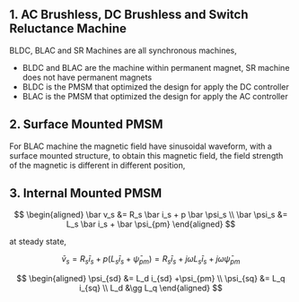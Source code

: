 ## 1. AC Brushless, DC Brushless and Switch Reluctance Machine

BLDC, BLAC and SR Machines are all synchronous machines, 

* BLDC and BLAC are the machine within permanent magnet, SR machine does not have permanent magnets
* BLDC is the PMSM that optimized the design for apply the DC controller
* BLAC is the PMSM that optimized the design for apply the AC controller

## 2. Surface Mounted PMSM

For BLAC machine the magnetic field have sinusoidal waveform, with a surface mounted structure, to obtain this magnetic field, the field strength of the magnetic is different in different position,

## 3. Internal Mounted PMSM


$$
\begin{aligned}
\bar v_s &= R_s \bar i_s + p \bar \psi_s \\
\bar \psi_s &= L_s \bar i_s + \bar \psi_{pm}
\end{aligned}
$$

at steady state, 

$$
\bar v_s = R_s \bar i_s + p(L_s \bar i_s + \bar \psi_{pm}) = R_s \bar i_s + j\omega L_s \bar i_s + j\omega \bar \psi_{pm}
$$

$$
\begin{aligned}
\psi_{sd} &= L_d i_{sd} +\psi_{pm} \\
\psi_{sq} &= L_q i_{sq} \\
L_d &\gg L_q
\end{aligned}
$$